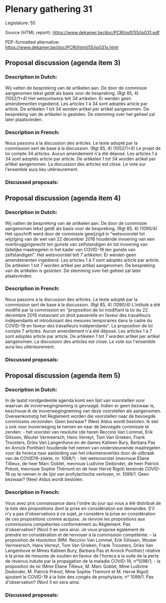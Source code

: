 # Plenary gathering 31

Legislature: 55

Source (HTML report): https://www.dekamer.be/doc/PCRI/pdf/55/ip031.pdf

PDF-formatted alternative: https://www.dekamer.be/doc/PCRI/html/55/ip031x.html

## Proposal discussion (agenda item 3)

### Description in Dutch:

Wij vatten de bespreking van de artikelen aan. De door de commissie aangenomen tekst geldt als basis voor de bespreking. (Rgt 85, 4) (1052/1+4) Het wetsontwerp telt 34 artikelen. Er werden geen amendementen ingediend. Les articles 1 à 34 sont adoptés article par article. De artikelen 1 tot 34 worden artikel per artikel aangenomen. De bespreking van de artikelen is gesloten. De stemming over het geheel zal later plaatsvinden.

### Description in French:

Nous passons à la discussion des articles. Le texte adopté par la commission sert de base à la discussion. (Rgt 85, 4) (1052/1+4) Le projet de loi compte 34 articles. Aucun amendement n'a été déposé. Les articles 1 à 34 sont adoptés article par article. De artikelen 1 tot 34 worden artikel per artikel aangenomen. La discussion des articles est close. Le vote sur l'ensemble aura lieu ultérieurement.



### Discussed proposals:

## Proposal discussion (agenda item 4)

### Description in Dutch:

Wij vatten de bespreking van de artikelen aan. De door de commissie aangenomen tekst geldt als basis voor de bespreking. (Rgt 85, 4) (1090/4) Het opschrift werd door de commissie gewijzigd in “wetsvoorstel tot wijziging van de wet van 22 december 2016 houdende invoering van een overbruggingsrecht ten gunste van zelfstandigen en tot invoering van tijdelijke maatregelen in het kader van COVID-19 ten gunste van zelfstandigen". Het wetsvoorstel telt 7 artikelen. Er werden geen amendementen ingediend. Les articles 1 à 7 sont adoptés article par article. De artikelen 1 tot 7 worden artikel per artikel aangenomen. De bespreking van de artikelen is gesloten. De stemming over het geheel zal later plaatsvinden.

### Description in French:

Nous passons à la discussion des articles. Le texte adopté par la commission sert de base à la discussion. (Rgt 85, 4) (1090/4) L’intitulé a été modifié par la commission en “proposition de loi modifiant la loi du 22 décembre 2016 instaurant un droit passerelle en faveur des travailleurs indépendants et introduisant des mesures temporaires dans le cadre du COVID-19 en faveur des travailleurs indépendants". La proposition de loi compte 7 articles. Aucun amendement n'a été déposé. Les articles 1 à 7 sont adoptés article par article. De artikelen 1 tot 7 worden artikel per artikel aangenomen. La discussion des articles est close. Le vote sur l'ensemble aura lieu ultérieurement.



### Discussed proposals:

## Proposal discussion (agenda item 5)

### Description in Dutch:

In de laatst rondgedeelde agenda komt een lijst van voorstellen voor waarvan de inoverwegingneming is gevraagd. Indien er geen bezwaar is, beschouw ik de inoverwegingneming van deze voorstellen als aangenomen. Overeenkomstig het Reglement worden die voorstellen naar de bevoegde commissies verzonden. Geen bezwaar? (Nee) Aldus wordt besloten. Ik stel u ook voor inoverweging te nemen en naar de bevoegde commissie te zenden: - het voorstel van resolutie (de heren Reccino Van Lommel, Erik Gilissen, Wouter Vermeersch, Hans Verreyt, Tom Van Grieken, Frank Troosters, Dries Van Langenhove en de dames Katleen Bury, Barbara Pas en Annick Ponthier) houdende het nemen van ondersteunende maatregelen voor de horeca naar aanleiding van het inkomensverlies door de uitbraak van de COVID19-ziekte, nr. 1098/1; - het wetsvoorstel (mevrouw Eliane Tillieux, de heer Marc Goblet, mevrouw Ludivine Dedonder, de heer Patrick Prévot, mevrouw Sophie Thémont en de heer Hervé Rigot) teneinde COVID-19 op te nemen in de lijst van profylactische verloven, nr. 1099/1. Geen bezwaar? (Nee) Aldus wordt besloten.

### Description in French:

Vous avez pris connaissance dans l'ordre du jour qui vous a été distribué de la liste des propositions dont la prise en considération est demandée. S'il n'y a pas d'observations à ce sujet, je considère la prise en considération de ces propositions comme acquise. Je renvoie les propositions aux commissions compétentes conformément au Règlement. Pas d'observation? (Non) Il en sera ainsi. Je vous propose également de prendre en considération et de renvoyer à la commission compétente: - la proposition de résolution (MM. Reccino Van Lommel, Erik Gilissen, Wouter Vermeersch, Hans Verreyt, Tom Van Grieken, Frank Troosters, Dries Van Langenhove et Mmes Katleen Bury, Barbara Pas et Annick Ponthier) relative à la prise de mesures de soutien en faveur de l'horeca à la suite de la perte de revenus induite par la propagation de la maladie COVID-19, n°1098/1; - la proposition de loi (Mme Eliane Tillieux, M. Marc Goblet, Mme Ludivine Dedonder, M. Patrick Prévot, Mme Sophie Thémont et M. Hervé Rigot) ajoutant le COVID-19 à la liste des congés de prophylaxie, n° 1099/1. Pas d'observation? (Non) Il en sera ainsi.



### Discussed proposals:

